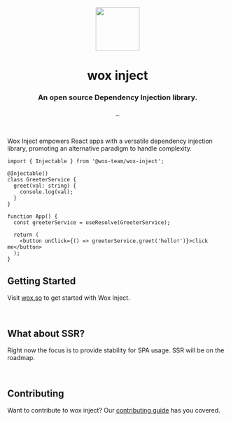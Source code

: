 <div align="center">
  <img width="100px" src="https://github.com/wox-team/wox-inject/assets/8842821/5323b472-15c9-4d2a-90b4-81e7663ebba1" />
</div>

<h1 align="center">wox inject</h1>
<h3 align="center">
  An open source Dependency Injection library.
</h3>

<div align="center">
  <a aria-label="contributors graph" href="https://github.com/wox-team/wox-inject/graphs/contributors">
    <img alt="" src="https://img.shields.io/github/contributors/wox-team/wox-inject.svg" />
  </a>
  <a aria-label="last commit" href="https://github.com/wox-team/wox-inject/commits/canary">
    <img alt="" src=
  "https://img.shields.io/github/last-commit/wox-team/wox-inject.svg" />
  </a>
  <a aria-label="license" href="https://github.com/wox-team/wox-inject/blob/canary/LICENSE">
    <img alt="" src="https://img.shields.io/github/license/wox-team/wox-inject.svg" />
  </a>
</div>

<br />
<br />

Wox Inject empowers React apps with a versatile dependency injection library, promoting an alternative paradigm to handle complexity.

```tsx
import { Injectable } from '@wox-team/wox-inject';

@Injectable()
class GreeterService {
  greet(val: string) {
    console.log(val);
  }
}

function App() {
  const greeterService = useResolve(GreeterService);

  return (
    <button onClick={() => greeterService.greet('hello!')}>click me</button>
  );
}
```

## Getting Started

Visit [wox.so](https://wox.so) to get started with Wox Inject.

<br />

## What about SSR?

Right now the focus is to provide stability for SPA usage. SSR will be on the roadmap.

<br />

## Contributing

Want to contribute to wox inject? Our [contributing guide](https://github.com/wox-team/wox-inject/blob/canary/.github/CONTRIBUTING.md) has you covered.

<br />
<br />
<br />
<br />
